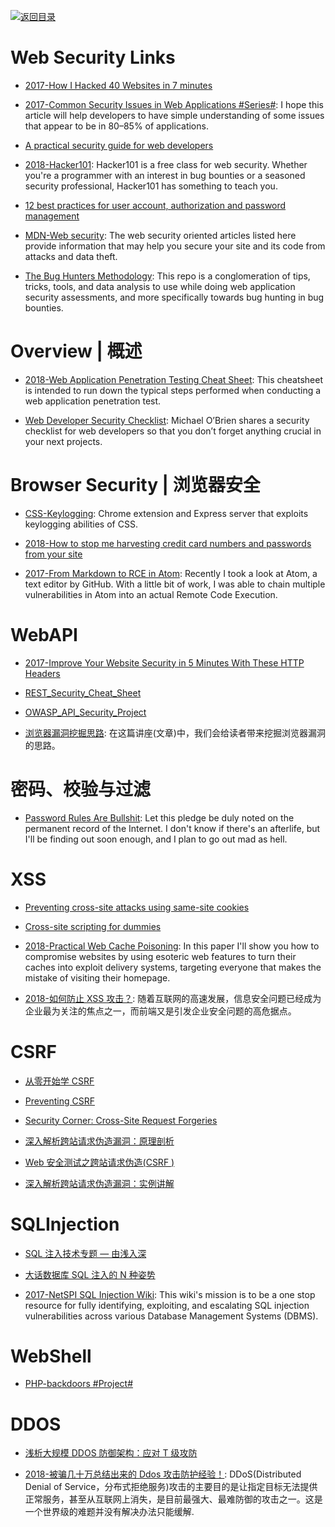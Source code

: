 [![返回目录](https://user-images.githubusercontent.com/5803001/38079637-ff0abcf0-3371-11e8-9b76-ad651620afc7.jpg)](https://github.com/wxyyxc1992/Awesome-Lists)

# Web Security Links

- [2017-How I Hacked 40 Websites in 7 minutes](https://parg.co/U5b)

- [2017-Common Security Issues in Web Applications #Series#](https://parg.co/Uu9): I hope this article will help developers to have simple understanding of some issues that appear to be in 80–85% of applications.

* [A practical security guide for web developers](https://github.com/FallibleInc/security-guide-for-developers)

* [2018-Hacker101](https://github.com/Hacker0x01/hacker101): Hacker101 is a free class for web security. Whether you're a programmer with an interest in bug bounties or a seasoned security professional, Hacker101 has something to teach you.

- [12 best practices for user account, authorization and password management](https://parg.co/U9A)

- [MDN-Web security](https://developer.mozilla.org/en-US/docs/Web/Security): The web security oriented articles listed here provide information that may help you secure your site and its code from attacks and data theft.

- [The Bug Hunters Methodology](https://github.com/jhaddix/tbhm): This repo is a conglomeration of tips, tricks, tools, and data analysis to use while doing web application security assessments, and more specifically towards bug hunting in bug bounties.

# Overview | 概述

- [2018-Web Application Penetration Testing Cheat Sheet](https://jdow.io/blog/2018/03/18/web-application-penetration-testing-methodology/#data-validation-testing): This cheatsheet is intended to run down the typical steps performed when conducting a web application penetration test.

* [Web Developer Security Checklist](https://simplesecurity.sensedeep.com/web-developer-security-checklist-f2e4f43c9c56): Michael O’Brien shares a security checklist for web developers so that you don’t forget anything crucial in your next projects.

# Browser Security | 浏览器安全

- [CSS-Keylogging](https://github.com/maxchehab/CSS-Keylogging): Chrome extension and Express server that exploits keylogging abilities of CSS.

* [2018-How to stop me harvesting credit card numbers and passwords from your site](https://parg.co/Uvz)

- [2017-From Markdown to RCE in Atom](https://statuscode.ch/2017/11/from-markdown-to-rce-in-atom/): Recently I took a look at Atom, a text editor by GitHub. With a little bit of work, I was able to chain multiple vulnerabilities in Atom into an actual Remote Code Execution.

# WebAPI

- [2017-Improve Your Website Security in 5 Minutes With These HTTP Headers](https://parg.co/Upz)

- [REST_Security_Cheat_Sheet](https://www.owasp.org/index.php/REST_Security_Cheat_Sheet)

- [OWASP_API_Security_Project](https://www.owasp.org/index.php/OWASP_API_Security_Project)

* [浏览器漏洞挖掘思路](https://zhuanlan.zhihu.com/p/28719766): 在这篇讲座(文章)中，我们会给读者带来挖掘浏览器漏洞的思路。

# 密码、校验与过滤

- [Password Rules Are Bullshit](http://6me.us/Kfj0wz): Let this pledge be duly noted on the permanent record of the Internet. I don't know if there's an afterlife, but I'll be finding out soon enough, and I plan to go out mad as hell.

# XSS

- [Preventing cross-site attacks using same-site cookies](https://parg.co/bs5)

* [Cross-site scripting for dummies](https://hackernoon.com/cross-site-scripting-for-dummies-be30f76fad09#.6yvkvry4s)

- [2018-Practical Web Cache Poisoning](https://portswigger.net/blog/practical-web-cache-poisoning): In this paper I'll show you how to compromise websites by using esoteric web features to turn their caches into exploit delivery systems, targeting everyone that makes the mistake of visiting their homepage.

- [2018-如何防止 XSS 攻击？](https://tech.meituan.com/fe_security.html): 随着互联网的高速发展，信息安全问题已经成为企业最为关注的焦点之一，而前端又是引发企业安全问题的高危据点。

# CSRF

- [从零开始学 CSRF](http://www.freebuf.com/articles/web/55965.html)

- [Preventing CSRF](http://www.playhack.net/view.php?id=31)

- [Security Corner: Cross-Site Request Forgeries](http://shiflett.org/articles/cross-site-request-forgeries)

- [深入解析跨站请求伪造漏洞：原理剖析](http://netsecurity.51cto.com/art/200812/102951.htm)

- [Web 安全测试之跨站请求伪造(CSRF )](http://netsecurity.51cto.com/art/200811/97281.htm)

- [深入解析跨站请求伪造漏洞：实例讲解](http://netsecurity.51cto.com/art/200812/102925.htm)

# SQLInjection

- [SQL 注入技术专题 — 由浅入深](http://www.tuicool.com/articles/fAF363)

- [大话数据库 SQL 注入的 N 种姿势](http://www.freebuf.com/articles/web/98119.html)

* [2017-NetSPI SQL Injection Wiki](https://sqlwiki.netspi.com/): This wiki's mission is to be a one stop resource for fully identifying, exploiting, and escalating SQL injection vulnerabilities across various Database Management Systems (DBMS).

# WebShell

- [PHP-backdoors #Project#](https://github.com/bartblaze/PHP-backdoors)

# DDOS

- [浅析大规模 DDOS 防御架构：应对 T 级攻防](http://mp.weixin.qq.com/s?__biz=MzAwNjQwNzU2NQ==&mid=400299276&idx=1&sn=e132a62a492b1139edf9acae115932a4&scene=23&srcid=1107fxqJm1ylDDLN7xZRgmdH#rd)

- [2018-被骗几十万总结出来的 Ddos 攻击防护经验！](https://zhuanlan.zhihu.com/p/22953451): DDoS(Distributed Denial of Service，分布式拒绝服务)攻击的主要目的是让指定目标无法提供正常服务，甚至从互联网上消失，是目前最强大、最难防御的攻击之一。这是一个世界级的难题并没有解决办法只能缓解.
